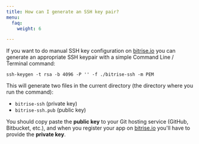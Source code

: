 ```yaml
---
title: How can I generate an SSH key pair?
menu:
  faq:
    weight: 6

---
```

If you want to do manual SSH key configuration on [bitrise.io](https://www.bitrise.io)
you can generate an appropriate SSH keypair with a simple Command Line / Terminal command:

    ssh-keygen -t rsa -b 4096 -P '' -f ./bitrise-ssh -m PEM

This will generate two files in the current directory (the directory where
you run the command):

* `bitrise-ssh` (private key)
* `bitrise-ssh.pub` (public key)

You should copy paste the **public key** to your Git hosting service (GitHub, Bitbucket, etc.),
and when you register your app on [bitrise.io](https://www.bitrise.io)
you'll have to provide the **private key**.